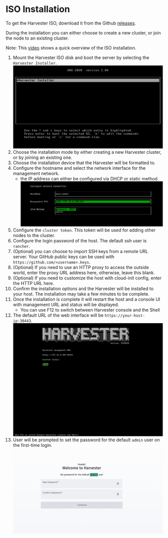 # ISO Installation

To get the Harvester ISO, download it from the Github [releases](https://github.com/harvester/harvester/releases).

During the installation you can either choose to create a new cluster, or join the node to an existing cluster.

Note: This [video](https://youtu.be/97ADieBX6bE) shows a quick overview of the ISO installation.

1. Mount the Harvester ISO disk and boot the server by selecting the `Harvester Installer`.
![iso-install.png](./assets/iso-install.png)
1. Choose the installation mode by either creating a new Harvester cluster, or by joining an existing one.
1. Choose the installation device that the Harvester will be formatted to.
1. Configure the hostname and select the network interface for the management network.
    * the IP address can either be configured via DHCP or static method.
![iso-installed.png](./assets/iso-nic-config.png)
1. Configure the `cluster token`. This token will be used for adding other nodes to the cluster.
1. Configure the login password of the host. The default ssh user is `rancher`.
1. (Optional) you can choose to import SSH keys from a remote URL server. Your GitHub public keys can be used with `https://github.com/<username>.keys`.
1. (Optional) If you need to use an HTTP proxy to access the outside world, enter the proxy URL address here, otherwise, leave this blank.
1. (Optional) If you need to customize the host with cloud-init config, enter the HTTP URL here.
1. Confirm the installation options and the Harvester will be installed to your host. The installation may take a few minutes to be complete.
1. Once the installation is complete it will restart the host and a console UI with management URL and status will be displayed.
    * You can use F12 to switch between Harvester console and the Shell
1. The default URL of the web interface will be `https://your-host-ip:30443`.
![iso-installed.png](./assets/iso-installed.png)
1. User will be prompted to set the password for the default `admin` user on the first-time login.
![first-login.png](./assets/first-log-in.png)
